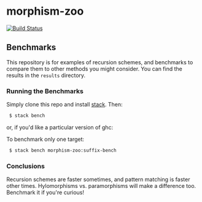 # morphism-zoo
[![Build Status](https://travis-ci.org/vmchale/morphism-zoo.svg?branch=master)](https://travis-ci.org/vmchale/morphism-zoo)

## Benchmarks

This repository is for examples of recursion schemes, and benchmarks
to compare them to other methods you might consider. You can find the results in the
`results` directory.

### Running the Benchmarks

Simply clone this repo and install [stack](http://haskellstack.org). Then:

```bash
 $ stack bench
```

or, if you'd like a particular version of ghc:

To benchmark only one target:

```bash
 $ stack bench morphism-zoo:suffix-bench
```

### Conclusions

Recursion schemes are faster sometimes, and pattern matching is faster other
times. Hylomorphisms vs. paramorphisms will make a difference too. Benchmark it
if you're curious!
